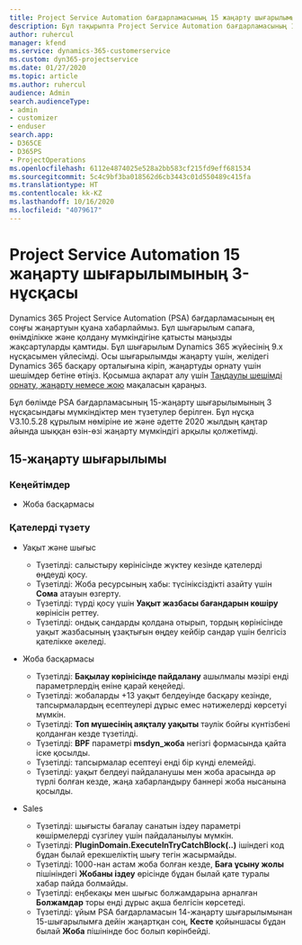 ```yaml
---
title: Project Service Automation бағдарламасының 15 жаңарту шығарылымы 3-нұсқасындағы жаңалықтар немесе өзгерістер
description: Бұл тақырыпта Project Service Automation бағдарламасының 15-жаңарту шығарылымының 3 нұсқасындағы жаңалықтар туралы ақпарат беріледі.
author: ruhercul
manager: kfend
ms.service: dynamics-365-customerservice
ms.custom: dyn365-projectservice
ms.date: 01/27/2020
ms.topic: article
ms.author: ruhercul
audience: Admin
search.audienceType:
- admin
- customizer
- enduser
search.app:
- D365CE
- D365PS
- ProjectOperations
ms.openlocfilehash: 6112e4874025e528a2bb583cf215fd9eff681534
ms.sourcegitcommit: 5c4c9bf3ba018562d6cb3443c01d550489c415fa
ms.translationtype: HT
ms.contentlocale: kk-KZ
ms.lasthandoff: 10/16/2020
ms.locfileid: "4079617"
---
```

# <a name="project-service-automation-update-release-15-v3"></a>Project Service Automation 15 жаңарту шығарылымының 3-нұсқасы

Dynamics 365 Project Service Automation (PSA) бағдарламасының ең соңғы жаңартуын қуана хабарлаймыз. Бұл шығарылым сапаға, өнімділікке және қолдану мүмкіндігіне қатысты маңызды жақсартуларды қамтиды. Бұл шығарылым Dynamics 365 жүйесінің 9.x нұсқасымен үйлесімді. Осы шығарылымды жаңарту үшін, желідегі Dynamics 365 басқару орталығына кіріп, жаңартуды орнату үшін шешімдер бетіне өтіңіз. Қосымша ақпарат алу үшін [Таңдаулы шешімді орнату, жаңарту немесе жою](https://docs.microsoft.com/power-platform/admin/install-remove-preferred-solution) мақаласын қараңыз.

Бұл бөлімде PSA бағдарламасының 15-жаңарту шығарылымының 3 нұсқасындағы мүмкіндіктер мен түзетулер берілген. Бұл нұсқа V3.10.5.28 құрылым нөміріне ие және әдетте 2020 жылдың қаңтар айында шыққан өзін-өзі жаңарту мүмкіндігі арқылы қолжетімді.

## <a name="update-release-15"></a>15-жаңарту шығарылымы 

### <a name="enhancements"></a>Кеңейтімдер

- Жоба басқармасы

### <a name="bug-fixes"></a>Қателерді түзету

- Уақыт және шығыс

  - Түзетілді: салыстыру көрінісінде жүктеу кезінде қателерді өңдеуді қосу.
  - Түзетілді: Жоба ресурсының хабы: түсініксіздікті азайту үшін **Сома** атауын өзгерту.
  - Түзетілді: түрді қосу үшін **Уақыт жазбасы бағандарын көшіру** көрінісін реттеу.
  - Түзетілді: ондық сандарды қолдана отырып, тордың көрінісінде уақыт жазбасының ұзақтығын өңдеу кейбір сандар үшін белгісіз қателікке әкеледі.

- Жоба басқармасы

  - Түзетілді: **Бақылау көрінісінде пайдалану** ашылмалы мәзірі енді параметрлердің еніне қарай кеңейеді.
  - Түзетілді: жобаларды +13 уақыт белдеуінде басқару кезінде, тапсырмалардың есептеулері дұрыс емес нәтижелерді көрсетуі мүмкін.
  - Түзетілді: **Топ мүшесінің аяқталу уақыты** тәулік бойғы күнтізбені қолданған кезде түзетілді.
  - Түзетілді: **BPF** параметрі **msdyn_жоба** негізгі формасында қайта іске қосылды.
  - Түзетілді: тапсырмалар есептеуі енді бір күнді елемейді.
  - Түзетілді: уақыт белдеуі пайдаланушы мен жоба арасында әр түрлі болған кезде, жаңа хабарландыру баннері жоба нысанына қосылды.

- Sales

  - Түзетілді: шығысты бағалау санатын іздеу параметрі көшірмелерді сүзгілеу үшін пайдаланылуы мүмкін.
  - Түзетілді: **PluginDomain.ExecuteInTryCatchBlock(..)** ішіндегі код бұдан былай ерекшеліктің шығу тегін жасырмайды.
  - Түзетілді: 1000-нан астам жоба болған кезде, **Баға ұсыну жолы** пішініндегі **Жобаны іздеу** өрісінде бұдан былай қате туралы хабар пайда болмайды.
  - Түзетілді: еңбекақы мен шығыс болжамдарына арналған **Болжамдар** торы енді дұрыс ақша белгісін көрсетеді.
  - Түзетілді: ұйым PSA бағдарламасын 14-жаңарту шығарылымынан 15-шығарылымға дейін жаңартқан соң, **Кесте** қойыншасы бұдан былай **Жоба** пішінінде бос болып көрінбейді.
